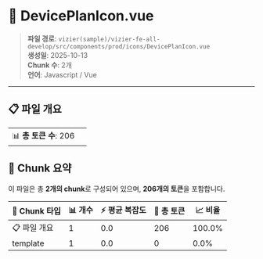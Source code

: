 # 📄 DevicePlanIcon.vue

> **파일 경로**: `vizier(sample)/vizier-fe-all-develop/src/components/prod/icons/DevicePlanIcon.vue`  
> **생성일**: 2025-10-13  
> **Chunk 수**: 2개  
> **언어**: Javascript / Vue
---


## 📋 파일 개요

| | |
|--|--|
| 📊 **총 토큰 수**: 206 |  |






## 🧩 Chunk 요약

이 파일은 총 **2개의 chunk**로 구성되어 있으며, **206개의 토큰**을 포함합니다.

| 🧩 Chunk 타입 | 📊 개수 | ⚡ 평균 복잡도 | 📝 총 토큰 | 📈 비율 |
|---------------|--------|-------------|----------|--------|
| 📋 파일 개요 | 1 | 0.0 | 206 | 100.0% |
| template | 1 | 0.0 | 0 | 0.0% |

